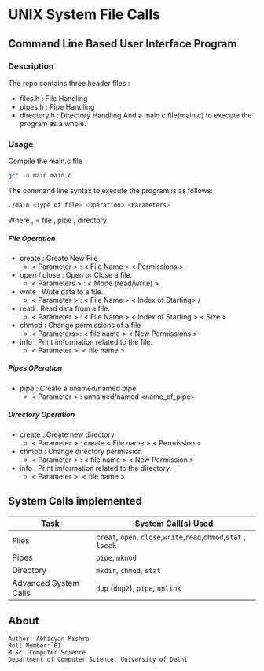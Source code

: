 # UNIX System File Calls
## Command Line Based User Interface Program
### Description
The repo contains three header files :
- files.h : File Handling
- pipes.h : Pipe Handling 
- directory.h : Directory Handling
And a main c file(main.c) to execute the program as a whole.
### Usage
Compile the main.c file
```sh
gcc -o main main.c
```
The command line syntax to execute the program is as follows:
```sh
./main <Type of file> <Operation> <Parameters>
```
Where , 
<Type of file> = file , pipe , directory
#### <Operation>
##### File Operation
- create : Create New File 
    - < Parameter > : < File Name > < Permissions >
- open / close : Open or Close a file.
    - < Parameters > : <File Name> < Mode (read/write) >
- write : Write data to a file.
    - < Parameter > : < File Name > < Index of Starting> <Size> / <Content >
- read : Read data from a file.
    - < Parameter > : < File Name > < Index of Starting > < Size >
- chmod : Change permissions of a file
    - < Parameters>: < file name > < New Permissions >
- info : Print imformation related to the file.
    - < Parameter >: < file name >
##### Pipes OPeration
- pipe : Create a unamed/named pipe
    - < Parameter > : unnamed/named <name_of_pipe>
##### Directory Operation
- create : Create new directory
    - < Parameter > : create < File name > < Permission >
- chmod : Change directory permission
    - < Parameter > : < file name > < New Permission >
- info : Print imformation related to the directory.
    - < Parameter >: < file name >
## System Calls implemented 
| Task | System Call(s) Used |
|---|---|
| Files | `creat`, `open`, `close`,`write`,`read`,`chmod`,`stat` , `lseek` |
|Pipes| `pipe`, `mknod` |
| Directory | `mkdir`, `chmod`, `stat` |
| Advanced System Calls | `dup` (`dup2`), `pipe`, `unlink` |

## About
    Author: Abhigyan Mishra
    Roll Number: 01
    M.Sc. Computer Science
    Department of Computer Science, University of Delhi

